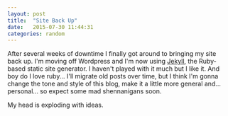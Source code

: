 ```yaml
---
layout: post
title:  "Site Back Up"
date:   2015-07-30 11:44:31
categories: random
---
```

After several weeks of downtime I finally got around to bringing my site back up. I'm moving off Wordpress and I'm now using [Jekyll](http://jekyllrb.com), the Ruby-based static site generator. I haven't played with it much but I like it. And boy do I love ruby... I'll migrate old posts over time, but I think I'm gonna change the tone and style of this blog, make it a little more general and... personal... so expect some mad shennanigans soon.


My head is exploding with ideas.
